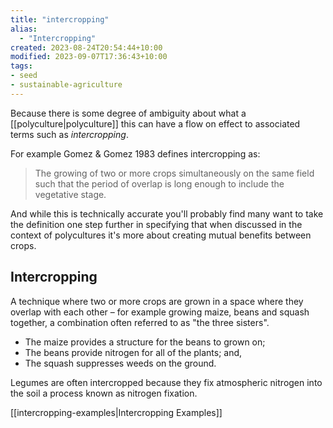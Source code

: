 ```yaml
---
title: "intercropping"
alias:
  - "Intercropping"
created: 2023-08-24T20:54:44+10:00
modified: 2023-09-07T17:36:43+10:00
tags:
- seed
- sustainable-agriculture
---
```


Because there is some degree of ambiguity about what a [[polyculture|polyculture]] this can have a flow on effect to associated terms such as _intercropping_. 

For example Gomez & Gomez 1983 defines intercropping as:
> The growing of two or more crops simultaneously on the same field such that the period of overlap is long enough to include the vegetative stage.

And while this is technically accurate you'll probably find many want to take the definition one step further in specifying that when discussed in the context of polycultures it's more about creating mutual benefits between crops.

## Intercropping

A technique where two or more crops are grown in a space where they overlap with each other – for example growing maize, beans and squash together, a combination often referred to as "the three sisters".
- The maize provides a structure for the beans to grown on;
- The beans provide nitrogen for all of the plants; and,
- The squash suppresses weeds on the ground.

Legumes are often intercropped because they fix atmospheric nitrogen into the soil a process known as nitrogen fixation.

[[intercropping-examples|Intercropping Examples]]
